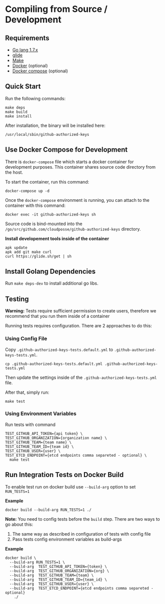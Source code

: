 # Compiling from Source / Development

## Requirements

  * [Go lang 1.7.x](https://golang.org/)
  * [glide](https://github.com/Masterminds/glide)
  * [Make](https://en.wikipedia.org/wiki/Make_(software))
  * [Docker](https://docs.docker.com/engine/installation) (optional)
  * [Docker compose](https://docs.docker.com/compose/install/) (optional)


## Quick Start

Run the following commands:
```
make deps
make build
make install
```

After installation, the binary will be installed here:
```
/usr/local/sbin/github-authorized-keys
```


## Use Docker Compose for Development

There is `docker-compose` file which starts a docker container for development purposes. This container shares source code directory from the host.

To start the container, run this command:

```
docker-compose up -d
```

Once the `docker-compose` environment is running, you can attach to the container with this command:

```
docker exec -it github-authorized-keys sh
```

Source code is bind-mounted into the `/go/src/github.com/cloudposse/github-authorized-keys` directory.

**Install developement tools inside of the container**

```
apk update
apk add git make curl
curl https://glide.sh/get | sh
```

## Install Golang Dependencies

Run `make deps-dev` to install additional go libs.

## Testing

**Warning:** Tests require sufficient permission to create users, therefore we recommend that you run them inside of a container

Running tests requires configuration. There are 2 approaches to do this:

### Using Config File

Copy `.github-authorized-keys-tests.default.yml` to `.github-authorized-keys-tests.yml`.

```
cp .github-authorized-keys-tests.default.yml .github-authorized-keys-tests.yml
```

Then update the settings inside of the `.github-authorized-keys-tests.yml` file.

After that, simply run:

```
make test
```

### Using Environment Variables

Run tests with command


```
TEST_GITHUB_API_TOKEN={api token} \
TEST_GITHUB_ORGANIZATION={organization name} \
TEST_GITHUB_TEAM={team name} \
TEST_GITHUB_TEAM_ID={team id} \
TEST_GITHUB_USER={user} \
TEST_ETCD_ENDPOINT={etcd endpoints comma separeted - optional} \
  make test
```


## Run Integration Tests on Docker Build

To enable test run on docker build use `--build-arg` option to set `RUN_TESTS=1`

**Example**

```
docker build --build-arg RUN_TESTS=1 ./
```

**Note:** You need to config tests before the `build` step. There are two ways to go about this:

1. The same way as described in configuration of tests with config file
2. Pass tests config environment variables as build-args

**Example**

```
docker build \
  --build-arg RUN_TESTS=1 \
  --build-arg  TEST_GITHUB_API_TOKEN={token} \
  --build-arg  TEST_GITHUB_ORGANIZATION={org} \
  --build-arg  TEST_GITHUB_TEAM={team} \
  --build-arg  TEST_GITHUB_TEAM_ID={team_id} \
  --build-arg  TEST_GITHUB_USER={user} \
  --build-arg  TEST_ETCD_ENDPOINT={etcd endpoints comma separeted - optional}
    ./
```

